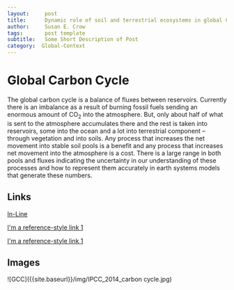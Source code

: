 ```yaml
---
layout:     post
title:      Dynamic role of soil and terrestrial ecosystems in global C cycle
author:     Susan E. Crow
tags: 		post template
subtitle:  	Some Short Description of Post
category:  Global-Context
---
```

<!-- Start Writing Below in Markdown -->
# Global Carbon Cycle

 The global carbon cycle is a balance of fluxes between reservoirs. Currently there is an imbalance as a result of burning fossil fuels sending an enormous amount of CO<sub>2</sub> into the atmosphere.  But, only about half of what is sent to the atmosphere accumulates there and the rest is taken into reservoirs, some into the ocean and a lot into terrestrial component – through vegetation and into soils.  Any process that increases the net movement into stable soil pools is a benefit and any process that increases net movement into the atmosphere is a cost.  There is a large range in both pools and fluxes indicating the uncertainty in our understanding of these processes and how to represent them accurately in earth systems models that generate these numbers.


## Links

[In-Line](https://www.google.com)

[I'm a reference-style link 1][1]

[I'm a reference-style link 1][2]

[1]:https://www.mozilla.org
[2]:http://www.reddit.com

## Images

![GCC]({{site.baseurl}}/img/IPCC_2014_carbon cycle.jpg)
